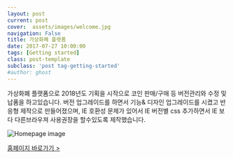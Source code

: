 ```yaml
---
layout: post
current: post
cover:  assets/images/welcome.jpg
navigation: False
title: 가상화폐 플랫폼
date: 2017-07-27 10:00:00 
tags: [Getting started]
class: post-template
subclass: 'post tag-getting-started'
#author: ghost
---
```

<div class="Pcontents">
	<p>
		가상화폐 플랫폼으로 2018년도 기획을 시작으로 코인 판매/구매 등 버전관리와 수정 및 납품을 하고있습니다.
		버전 업그레이드를 하면서 기능& 디자인 업그레이드를 시켰고 반응형 제작으로 만들어졌으며, 	IE 호환성 문제가 
		있어서 IE 버전별 css 추가하면서 IE 보다 다른브라우져 사용권장을 할수있도록 제작했습니다.
	</p>
</div>


<p><img src="/thgus900.github.io/assets/images/publishing_1.png" alt="Homepage image" ></p>

<div class="gobtn">
	<a href="http://demo.goodbit.co.kr/home/?mode=main">홈페이지 바로가기 ></a>
</div>

